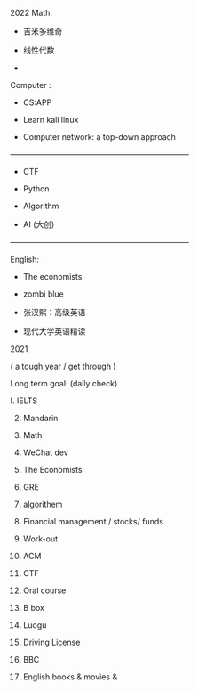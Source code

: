 2022 
Math:

- 吉米多维奇

- 线性代数

- 

  

Computer :

  

- CS:APP

- Learn kali linux 

- Computer network: a top-down approach 

———————————————————————

- CTF

- Python

- Algorithm

- AI (大创)

———————————————————————

  

English: 

- The economists

- zombi blue

- 张汉熙：高级英语

- 现代大学英语精读

  

  

  

2021

( a tough year / get through )

Long term goal: (daily check)

  

!. IELTS

2. Mandarin

3. Math

4. WeChat dev

5. The Economists

6. GRE 

7. algorithem 

8. Financial management / stocks/ funds

9. Work-out

10. ACM

11. CTF

12. Oral course

13. B box

14. Luogu

15. Driving License

16. BBC

17. English books & movies &